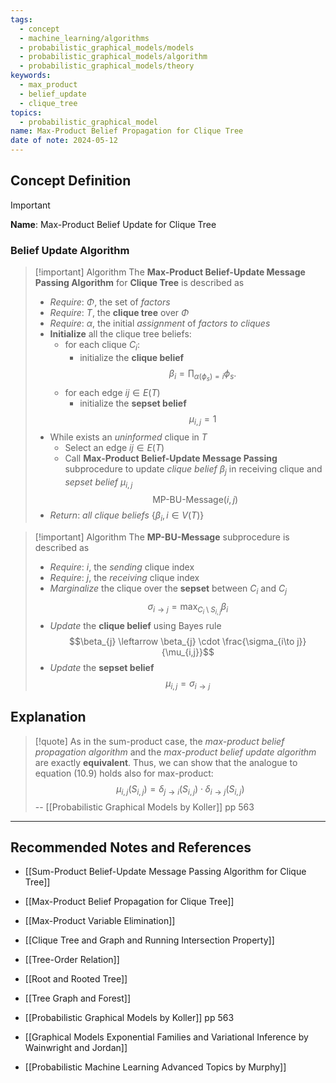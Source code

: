 ```yaml
---
tags:
  - concept
  - machine_learning/algorithms
  - probabilistic_graphical_models/models
  - probabilistic_graphical_models/algorithm
  - probabilistic_graphical_models/theory
keywords:
  - max_product
  - belief_update
  - clique_tree
topics:
  - probabilistic_graphical_model
name: Max-Product Belief Propagation for Clique Tree
date of note: 2024-05-12
---
```


## Concept Definition

>[!important]
>**Name**: Max-Product Belief Update for Clique Tree

### Belief Update Algorithm


>[!important] Algorithm
>The **Max-Product Belief-Update Message Passing Algorithm** for **Clique Tree** is described as 
>- *Require*: $\Phi$, the set of *factors*
>- *Require*: $T$, the **clique tree** over $\Phi$
>- *Require*: $\alpha$, the initial *assignment* of *factors to cliques*
>- **Initialize** all the clique tree beliefs:
>	- for each clique $C_{i}$:
>		- initialize the **clique belief** $$\beta_{i} = \prod_{\alpha(\phi_{s}) = i}\phi_{s}.$$
>	- for each edge $ij\in E(T)$
>		- initialize the **sepset belief** $$\mu_{i,j} = 1$$
>- While exists an *uninformed* clique in $T$
>	- Select an edge $ij\in E(T)$
>	- Call **Max-Product Belief-Update Message Passing** subprocedure to update *clique belief* $\beta_{j}$ in receiving clique and *sepset belief* $\mu_{i,j}$ $$\text{MP-BU-Message}(i, j)$$
>- *Return*: *all clique beliefs* $\{ \beta_{i}, i\in V(T) \}$

>[!important] Algorithm
>The **MP-BU-Message** subprocedure is described as
>- *Require*: $i$, the *sending* clique index
>- *Require*: $j$, the *receiving* clique index
>- *Marginalize* the clique over the **sepset** between $C_{i}$ and $C_{j}$ $$\sigma_{i\to j} = \max_{C_{i} \setminus S_{i,j}}\beta_{i}$$
>- *Update* the **clique belief** using Bayes rule $$\beta_{j} \leftarrow \beta_{j} \cdot \frac{\sigma_{i\to j}}{\mu_{i,j}}$$
>- *Update* the **sepset belief** $$\mu_{i,j} = \sigma_{i\to j}$$ 



## Explanation

>[!quote]
>As in the sum-product case, the *max-product belief propagation algorithm* and the *max-product belief update algorithm* are exactly **equivalent**. Thus, we can show that the analogue to equation (10.9) holds also for max-product:
>$$
>\mu_{i,j}(S_{i,j}) = \delta_{j\to i}(S_{i,j}) \cdot \delta_{i\to j}(S_{i,j})
>$$
>-- [[Probabilistic Graphical Models by Koller]] pp 563



-----------
##  Recommended Notes and References

- [[Sum-Product Belief-Update Message Passing Algorithm for Clique Tree]]

- [[Max-Product Belief Propagation for Clique Tree]]
- [[Max-Product Variable Elimination]]


- [[Clique Tree and Graph and Running Intersection Property]]
- [[Tree-Order Relation]]
- [[Root and Rooted Tree]]
- [[Tree Graph and Forest]]


- [[Probabilistic Graphical Models by Koller]] pp 563
- [[Graphical Models Exponential Families and Variational Inference by Wainwright and Jordan]]
- [[Probabilistic Machine Learning Advanced Topics by Murphy]]
